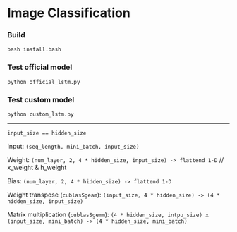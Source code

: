 # Image Classification

### Build
```bash install.bash```
### Test official model
```python official_lstm.py```
### Test custom model
```python custom_lstm.py```

---

```input_size == hidden_size```

Input: ```(seq_length, mini_batch, input_size)```

Weight: ```(num_layer, 2, 4 * hidden_size, input_size) -> flattend 1-D``` // x_weight & h_weight

Bias: ```(num_layer, 2, 4 * hidden_size) -> flattend 1-D```

Weight transpose (```cublasSgeam```): ```(input_size, 4 * hidden_size) -> (4 * hidden_size, input_size)```

Matrix multiplication (```cublasSgemm```): ```(4 * hidden_size, intpu_size) x (input_size, mini_batch) -> (4 * hidden_size, mini_batch)```
